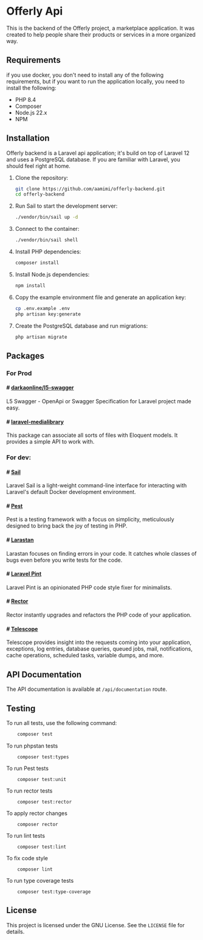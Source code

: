 # Offerly Api

This is the backend of the Offerly project, a marketplace application.
It was created to help people share their products or services in a more organized way.

## Requirements

if you use docker, you don't need to install any of the following requirements, but if you want to run the application locally, you need to install the following:
- PHP 8.4
- Composer
- Node.js 22.x
- NPM

## Installation

Offerly backend is a Laravel api application; it's build on top of Laravel 12 and uses a PostgreSQL database. 
If you are familiar with Laravel, you should feel right at home.

1. Clone the repository:
    ```sh
    git clone https://github.com/aamimi/offerly-backend.git
    cd offerly-backend
    ```

2. Run Sail to start the development server:
    ```sh
    ./vendor/bin/sail up -d
    ```

3. Connect to the container:
    ```sh
    ./vendor/bin/sail shell
    ```

4. Install PHP dependencies:
    ```sh
    composer install
    ```

5. Install Node.js dependencies:
    ```sh
    npm install
    ```

6. Copy the example environment file and generate an application key:
    ```sh
    cp .env.example .env
    php artisan key:generate
    ```

7. Create the PostgreSQL database and run migrations:
    ```sh
    php artisan migrate
    ```

## Packages

### For Prod

#### # [darkaonline/l5-swagger](https://github.com/DarkaOnLine/L5-Swagger)

L5 Swagger - OpenApi or Swagger Specification for Laravel project made easy.

#### # [laravel-medialibrary](https://github.com/spatie/laravel-medialibrary)

This package can associate all sorts of files with Eloquent models. It provides a simple API to work with.

### For dev:

#### # [Sail](https://laravel.com/docs/10.x/sail)

Laravel Sail is a light-weight command-line interface for interacting with Laravel's default Docker development
environment.

#### # [Pest](https://pestphp.com)

Pest is a testing framework with a focus on simplicity,
meticulously designed to bring back the joy of testing in PHP.

#### # [Larastan](https://github.com/nunomaduro/larastan)

Larastan focuses on finding errors in your code. It catches whole classes of bugs even before you write tests for the
code.

#### # [Laravel Pint](https://laravel.com/docs/10.x/pint)

Laravel Pint is an opinionated PHP code style fixer for minimalists.

#### # [Rector](https://github.com/rectorphp/rector)

Rector instantly upgrades and refactors the PHP code of your application.

#### # [Telescope](https://laravel.com/docs/10.x/telescope)

Telescope provides insight into the requests coming into your application, exceptions, log entries, database queries, queued jobs, mail, notifications, cache operations, scheduled tasks, variable dumps, and more.

## API Documentation

The API documentation is available at `/api/documentation` route.

## Testing

To run all tests, use the following command:

``` sh
    composer test
```

To run phpstan tests

``` shell
    composer test:types
```

To run Pest tests

``` shell
    composer test:unit
```

To run rector tests

``` shell
    composer test:rector
```

To apply rector changes

``` shell
    composer rector
```

To run lint tests

``` shell
    composer test:lint
```

To fix code style

``` shell
    composer lint
```

To run type coverage tests

``` shell
    composer test:type-coverage
```

## License

This project is licensed under the GNU License. See the `LICENSE` file for details.
